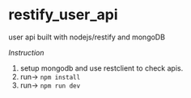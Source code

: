 # restify_user_api
user api built with nodejs/restify and mongoDB

*Instruction*
1) setup mongodb and use restclient to check apis.
2) run-> `npm install`
3) run-> `npm run dev`